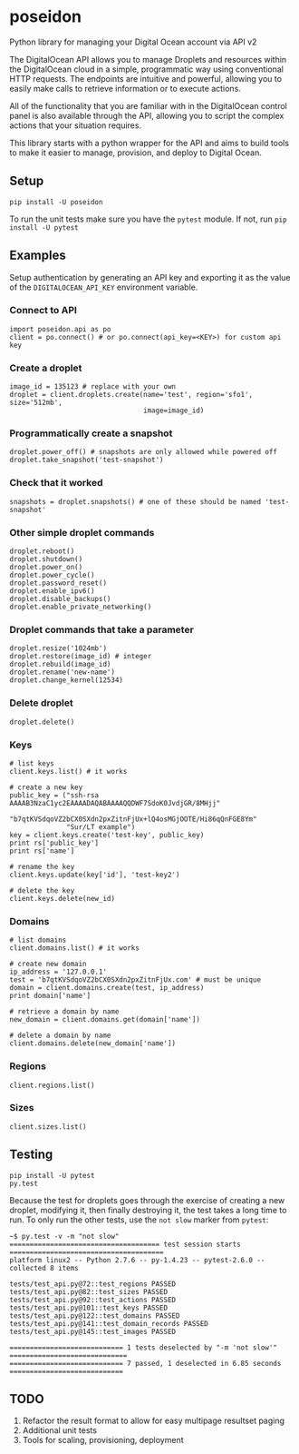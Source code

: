 poseidon
========

Python library for managing your Digital Ocean account via API v2

The DigitalOcean API allows you to manage Droplets and resources within the
DigitalOcean cloud in a simple, programmatic way using conventional HTTP
requests. The endpoints are intuitive and powerful, allowing you to easily make
calls to retrieve information or to execute actions.

All of the functionality that you are familiar with in the DigitalOcean control
panel is also available through the API, allowing you to script the complex
actions that your situation requires.

This library starts with a python wrapper for the API and aims to build tools to
make it easier to manage, provision, and deploy to Digital Ocean.


Setup
-----
`pip install -U poseidon`

To run the unit tests make sure you have the `pytest` module.
If not, run `pip install -U pytest`


Examples
--------
Setup authentication by generating an API key and exporting it as the value of the
`DIGITALOCEAN_API_KEY` environment variable.


### Connect to API
```
import poseidon.api as po
client = po.connect() # or po.connect(api_key=<KEY>) for custom api key
```

### Create a droplet
```
image_id = 135123 # replace with your own
droplet = client.droplets.create(name='test', region='sfo1', size='512mb',
                                 image=image_id)
```

### Programmatically create a snapshot
```
droplet.power_off() # snapshots are only allowed while powered off
droplet.take_snapshot('test-snapshot')
```

### Check that it worked
```
snapshots = droplet.snapshots() # one of these should be named 'test-snapshot'
```

### Other simple droplet commands
```
droplet.reboot()
droplet.shutdown()
droplet.power_on()
droplet.power_cycle()
droplet.password_reset()
droplet.enable_ipv6()
droplet.disable_backups()
droplet.enable_private_networking()
```

### Droplet commands that take a parameter
```
droplet.resize('1024mb')
droplet.restore(image_id) # integer
droplet.rebuild(image_id)
droplet.rename('new-name')
droplet.change_kernel(12534)
```

### Delete droplet
`droplet.delete()`

### Keys
```
# list keys
client.keys.list() # it works

# create a new key
public_key = ("ssh-rsa AAAAB3NzaC1yc2EAAAADAQABAAAAQQDWF7SdoK0JvdjGR/8MHjj"
              "b7qtKVSdqoVZ2bCX0SXdn2pxZitnFjUx+lQ4osMGjOOTE/Hi86qQnFGE8Ym"
              "Sur/LT example")
key = client.keys.create('test-key', public_key)
print rs['public_key']
print rs['name']

# rename the key
client.keys.update(key['id'], 'test-key2')

# delete the key
client.keys.delete(new_id)
```

### Domains
```
# list domains
client.domains.list() # it works

# create new domain
ip_address = '127.0.0.1'
test = 'b7qtKVSdqoVZ2bCX0SXdn2pxZitnFjUx.com' # must be unique
domain = client.domains.create(test, ip_address)
print domain['name']

# retrieve a domain by name
new_domain = client.domains.get(domain['name'])

# delete a domain by name
client.domains.delete(new_domain['name'])
```

### Regions
`client.regions.list()`
### Sizes
`client.sizes.list()`


Testing
-------
```
pip install -U pytest
py.test
```

Because the test for droplets goes through the exercise of creating a new droplet,
modifying it, then finally destroying it, the test takes a long time to run.
To only run the other tests, use the `not slow` marker from `pytest`:

```
~$ py.test -v -m "not slow"
===================================== test session starts ======================================
platform linux2 -- Python 2.7.6 -- py-1.4.23 -- pytest-2.6.0 --
collected 8 items

tests/test_api.py@72::test_regions PASSED
tests/test_api.py@82::test_sizes PASSED
tests/test_api.py@92::test_actions PASSED
tests/test_api.py@101::test_keys PASSED
tests/test_api.py@122::test_domains PASSED
tests/test_api.py@141::test_domain_records PASSED
tests/test_api.py@145::test_images PASSED

============================ 1 tests deselected by "-m 'not slow'" =============================
============================ 7 passed, 1 deselected in 6.85 seconds ============================
```

TODO
----
1. Refactor the result format to allow for easy multipage resultset paging
2. Additional unit tests
3. Tools for scaling, provisioning, deployment
